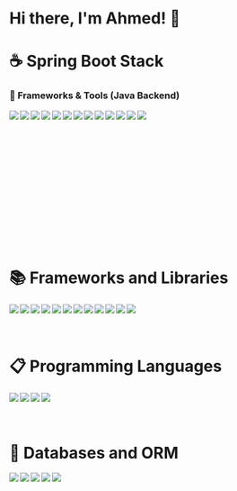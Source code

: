 # Hi there, I'm Ahmed! 👋


# ☕ Spring Boot Stack

### 🧰 Frameworks & Tools (Java Backend)
<img align="left" src="https://img.shields.io/badge/Spring%20Boot-6DB33F?style=for-the-badge&logo=spring-boot&logoColor=white"/>
<img align="left" src="https://img.shields.io/badge/Spring%20Framework-6DB33F?style=for-the-badge&logo=spring&logoColor=white"/>
<img align="left" src="https://img.shields.io/badge/Spring%20Security-6DB33F?style=for-the-badge&logo=spring-security&logoColor=white"/>
<img align="left" src="https://img.shields.io/badge/Spring%20Data%20JPA-6DB33F?style=for-the-badge&logo=spring&logoColor=white"/>
<img align="left" src="https://img.shields.io/badge/Hibernate-59666C?style=for-the-badge&logo=hibernate&logoColor=white"/>
<img align="left" src="https://img.shields.io/badge/OpenFeign-007396?style=for-the-badge&logo=java&logoColor=white"/>
<img align="left" src="https://img.shields.io/badge/Maven-C71A36?style=for-the-badge&logo=apachemaven&logoColor=white"/>
<img align="left" src="https://img.shields.io/badge/Gradle-02303A?style=for-the-badge&logo=gradle&logoColor=white"/>
<img align="left" src="https://img.shields.io/badge/JUnit-25A162?style=for-the-badge&logo=java&logoColor=white"/>
<img align="left" src="https://img.shields.io/badge/Mockito-9B4F96?style=for-the-badge&logo=java&logoColor=white"/>
<img align="left" src="https://img.shields.io/badge/MapStruct-5382a1?style=for-the-badge&logo=java&logoColor=white"/>
<img align="left" src="https://img.shields.io/badge/Lombok-999999?style=for-the-badge&logo=java&logoColor=white"/>
<img align="left" src="https://img.shields.io/badge/Java-ED8B00?style=for-the-badge&logo=openjdk&logoColor=white"/>

<br/><br/><br/><br/><br/><br/><br/><br/><br/><br/><br/><br/><br/><br/>

# 📚 Frameworks and Libraries
<img align="left" src="https://img.shields.io/badge/node.js-6DA55F?style=for-the-badge&logo=node.js&logoColor=white"/>
<img align="left" src="https://img.shields.io/badge/express.js-%23404d59.svg?style=for-the-badge&logo=express&logoColor=%2361DAFB"/>
<img align="left" src="https://img.shields.io/badge/nestjs-%23E0234E.svg?style=for-the-badge&logo=nestjs&logoColor=white"/>
<img align="left" src="https://img.shields.io/badge/-jest-%23C21325?style=for-the-badge&logo=jest&logoColor=white"/>
<img align="left" src="https://img.shields.io/badge/-mocha-%238D6748?style=for-the-badge&logo=mocha&logoColor=white"/>
<img align="left" src="https://img.shields.io/badge/-GraphQL-E10098?style=for-the-badge&logo=graphql&logoColor=white"/>
<img align="left" src="https://img.shields.io/badge/Socket.io-black?style=for-the-badge&logo=socket.io&badgeColor=010101"/>
<img align="left" src="https://img.shields.io/badge/-Docker-2496ED?style=for-the-badge&logo=docker&logoColor=white"/>
<img align="left" src="https://img.shields.io/badge/-gRPC-4285F4?style=for-the-badge&logo=grpc&logoColor=white"/>
<img align="left" src="https://img.shields.io/badge/-RabbitMQ-FF6600?style=for-the-badge&logo=rabbitmq&logoColor=white"/>
<img align="left" src="https://img.shields.io/badge/-BullMQ-D7263D?style=for-the-badge&logo=bullmq&logoColor=white"/>
<img align="left" src="https://img.shields.io/badge/-AWS%20Services-232F3E?style=for-the-badge&logo=amazonaws&logoColor=white"/>

<br/><br/><br/>

# 📋 Programming Languages

<img align="left" src="https://img.shields.io/badge/javascript-%23323330.svg?style=for-the-badge&logo=javascript&logoColor=%23F7DF1E"/>
<img align="left" src="https://img.shields.io/badge/typescript-%23007ACC.svg?style=for-the-badge&logo=typescript&logoColor=white"/>
<img align="left" src="https://img.shields.io/badge/java-%230175C2.svg?style=for-the-badge&logo=dart&logoColor=white"/>
<img align="left" src="https://img.shields.io/badge/c%23-%23239120.svg?style=for-the-badge&logo=c-sharp&logoColor=white"/>

<br/>
<br/>
<br/>

# 💾 Databases and ORM
<img align="left" src="https://img.shields.io/badge/MongoDB-%234ea94b.svg?style=for-the-badge&logo=mongodb&logoColor=white"/>
<img align="left" src="https://img.shields.io/badge/postgres-%23316192.svg?style=for-the-badge&logo=postgresql&logoColor=white"/>
<img align="left" src="https://img.shields.io/badge/Amazon%20DynamoDB-4053D6?style=for-the-badge&logo=Amazon%20DynamoDB&logoColor=white"/>
<img align="left" src="https://img.shields.io/badge/redis-%23DD0031.svg?style=for-the-badge&logo=redis&logoColor=white"/>
<img align="left" src="https://img.shields.io/badge/Prisma-3982CE?style=for-the-badge&logo=Prisma&logoColor=white"/>
